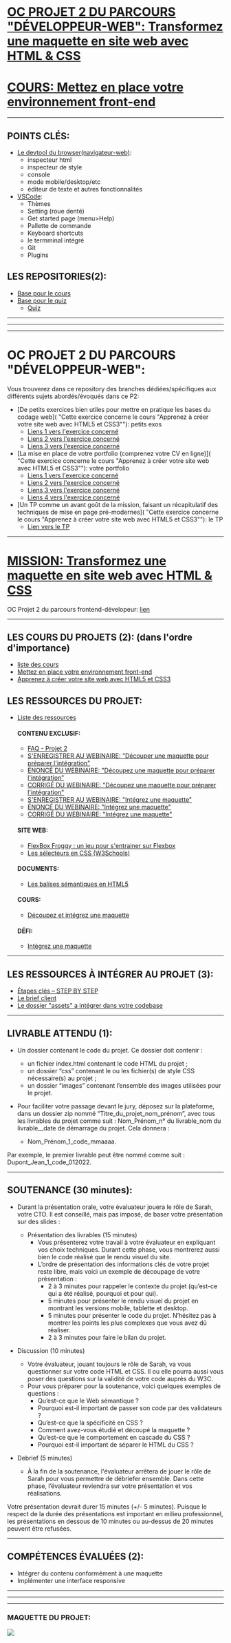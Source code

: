# [OC PROJET 2 DU PARCOURS "DÉVELOPPEUR-WEB": Transformez une maquette en site web avec HTML & CSS](https://openclassrooms.com/fr/projects/transformez-une-maquette-en-site-web-avec-html-css/assignment)
# [COURS: Mettez en place votre environnement front-end](https://openclassrooms.com/fr/courses/6943241-mettez-en-place-votre-environnement-front-end)

--- 

## POINTS CLÉS:
- [Le devtool du browser(navigateur-web)](https://openclassrooms.com/fr/courses/6943241-mettez-en-place-votre-environnement-front-end/7056021-testez-votre-code-avec-les-devtools-chrome-et-firefox):
    - inspecteur html 
    - inspecteur de style
    - console
    - mode mobile/desktop/etc
    - éditeur de texte et autres fonctionnalités
- [VSCode](https://openclassrooms.com/fr/courses/6943241-mettez-en-place-votre-environnement-front-end/7117191-explorez-les-fonctionnalites-de-visual-studio-code):
    - Thèmes
    - Setting (roue denté)
    - Get started page (menu>Help)
    - Pallette de commande
    - Keyboard shortcuts
    - le termminal intégré
    - Git
    - Plugins

## LES REPOSITORIES(2):
- [Base pour le cours](https://github.com/OpenClassrooms-Student-Center/5543061-ecrivez-du-javascript-pour-le-web-activity)
- [Base pour le quiz](https://github.com/willehpeh/setup-development-environment)
    - [Quiz](https://openclassrooms.com/fr/courses/6943241-mettez-en-place-votre-environnement-front-end/exercises/3963)


---
---
---


# OC PROJET 2 DU PARCOURS "DÉVELOPPEUR-WEB": 
Vous trouverez dans ce repository des branches dédiées/spécifiques aux différents sujets abordés/évoqués dans ce P2:
- [De petits exercices bien utiles pour mettre en pratique les bases du codage web]( "Cette exercice concerne le cours \"Apprenez à créer votre site web avec HTML5 et CSS3\""): petits exos
    - [Liens 1 vers l'exercice concerné](https://openclassrooms.com/fr/courses/1603881-apprenez-a-creer-votre-site-web-avec-html5-et-css3/4004681-pratiquez)
    - [Liens 2 vers l'exercice concerné](https://openclassrooms.com/fr/courses/1603881-apprenez-a-creer-votre-site-web-avec-html5-et-css3/4214566-pratiquez)
    - [Liens 3 vers l'exercice concerné](https://openclassrooms.com/fr/courses/1603881-apprenez-a-creer-votre-site-web-avec-html5-et-css3/4214576-pratiquez)
- [La mise en place de votre portfolio (comprenez votre CV en ligne)]( "Cette exercice concerne le cours \"Apprenez à créer votre site web avec HTML5 et CSS3\""): votre portfolio
    - [Liens 1 vers l'exercice concerné](https://openclassrooms.com/fr/courses/1603881-apprenez-a-creer-votre-site-web-avec-html5-et-css3/6725196-entrainez-vous-en-structurant-votre-cv)
    - [Liens 2 vers l'exercice concerné](https://openclassrooms.com/fr/courses/1603881-apprenez-a-creer-votre-site-web-avec-html5-et-css3/6725256-entrainez-vous-en-mettant-en-forme-votre-cv)
    - [Liens 3 vers l'exercice concerné](https://openclassrooms.com/fr/courses/1603881-apprenez-a-creer-votre-site-web-avec-html5-et-css3/6725301-entrainez-vous-en-organisant-votre-cv)
    - [Liens 4 vers l'exercice concerné](https://openclassrooms.com/fr/courses/1603881-apprenez-a-creer-votre-site-web-avec-html5-et-css3/6725346-entrainez-vous-en-adaptant-votre-cv-en-responsive)
- [Un TP comme un avant goût de la mission, faisant un récapitulatif des techniques de mise en page pré-modernes]( "Cette exercice concerne le cours \"Apprenez à créer votre site web avec HTML5 et CSS3\""): le TP
    - [Lien vers le TP](https://openclassrooms.com/fr/courses/1603881-apprenez-a-creer-votre-site-web-avec-html5-et-css3/1606688-tp-creez-un-site-pas-a-pas)

---

# [MISSION: Transformez une maquette en site web avec HTML & CSS](https://openclassrooms.com/fr/projects/transformez-une-maquette-en-site-web-avec-html-css/assignment)
OC Projet 2 du parcours frontend-dévelopeur: [lien](https://openclassrooms.com/fr/projects/transformez-une-maquette-en-site-web-avec-html-css/assignment "mission P2")

---

## LES COURS DU PROJETS (2): (dans l'ordre d'importance)
- [liste des cours](https://openclassrooms.com/fr/projects/transformez-une-maquette-en-site-web-avec-html-css/courses)
- [Mettez en place votre environnement front-end](https://openclassrooms.com/fr/courses/6943241-mettez-en-place-votre-environnement-front-end)
- [Apprenez à créer votre site web avec HTML5 et CSS3](https://openclassrooms.com/fr/courses/1603881-apprenez-a-creer-votre-site-web-avec-html5-et-css3)

## LES RESSOURCES DU PROJET:
- [Liste des ressources](https://openclassrooms.com/fr/projects/transformez-une-maquette-en-site-web-avec-html-css/resources)

    #### CONTENU EXCLUSIF:
    - [FAQ - Projet 2](https://openclassrooms.notion.site/FAQ-Projet-2-3911e1106e4f40329c890bba25bf21c2)
    - [S'ENREGISTRER AU WEBINAIRE: "Découper une maquette pour préparer l'intégration"](https://app.livestorm.co/openclassrooms-1/decouper-une-maquette-pour-preparer-lintegration?type=detailed)
    - [ÉNONCÉ DU WEBINAIRE: "Découpez une maquette pour préparer l'intégration"](https://s3-eu-west-1.amazonaws.com/course.oc-static.com/projects/Webinars/Code/DW_P2_decouper_maquette_May_2021/Webinaire_DW_P2_decouper_maquette+ennonce.pdf)
    - [CORRIGÉ DU WEBINAIRE: "Découpez une maquette pour préparer l'intégration"](https://s3-eu-west-1.amazonaws.com/course.oc-static.com/projects/Webinars/Code/DW_P2_decouper_maquette_May_2021/Webinaire_DW_P2_decouper_maquette+corrige.jpg)
    - [S'ENREGISTRER AU WEBINAIRE: "Intégrez une maquette"](https://app.livestorm.co/openclassrooms-1/integrez-une-maquette?type=detailed)
    - [ÉNONCÉ DU WEBINAIRE: "Intégrez une maquette"](https://s3.eu-west-1.amazonaws.com/course.oc-static.com/projects/DWJ_P2/Webinaire+P2-P3+Dev+Web+-+Inte%CC%81grez+une+maquette+responsive.pdf)
    - [CORRIGÉ DU WEBINAIRE: "Intégrez une maquette"](https://s3-eu-west-1.amazonaws.com/course.oc-static.com/projects/Challenge_DW_P2/Correction_code_html.zip)

    #### SITE WEB:
    - [FlexBox Froggy : un jeu pour s'entrainer sur Flexbox](https://flexboxfroggy.com/#fr)
    - [Les sélecteurs en CSS (W3Schools)](https://www.w3schools.com/cssref/css_selectors.asp)

    #### DOCUMENTS:
    - [Les balises sémantiques en HTML5](https://ronan-hello.fr/series/html/balises-semantiques-html)

    #### COURS:
    - [Découpez et intégrez une maquette](https://openclassrooms.com/fr/courses/3504431-decoupez-et-integrez-une-maquette)

    #### DÉFI:
    - [Intégrez une maquette](https://s3-eu-west-1.amazonaws.com/course.oc-static.com/projects/Challenge_DW_P2/De%CC%81fi+_+Inte%CC%81grez+une+maquette.pdf "Faites vos premiers commits en intégrant une maquette pas à pas")

---

## LES RESSOURCES À INTÉGRER AU PROJET (3):
- [Étapes clés – STEP BY STEP](https://course.oc-static.com/projects/Front-End+V2/P2+HTML+%26+CSS/DW+P2+V2+Etapes+cles.pdf)
- [Le brief client](https://course.oc-static.com/projects/Front-End+V2/P2+HTML+%26+CSS/DW+P2+-+Specifications+techniques+et+fonctionnelles.pdf)
- [Le dossier "assets" a intégrer dans votre codebase](https://course.oc-static.com/projects/Front-End+V2/P2+HTML+%26+CSS/DW+P2+-+Ressources+Booki+FR.zip)

---

## LIVRABLE ATTENDU (1):

- Un dossier contenant le code du projet. Ce dossier doit contenir :

    - un fichier index.html contenant le code HTML du projet ;
    - un dossier “css” contenant le ou les fichier(s) de style CSS nécessaire(s) au projet ;
    - un dossier “images” contenant l’ensemble des images utilisées pour le projet.
- Pour faciliter votre passage devant le jury, déposez sur la plateforme, dans un dossier zip nommé “Titre_du_projet_nom_prénom”, avec tous les livrables du projet comme suit : Nom_Prénom_n° du livrable_nom du livrable__date de démarrage du projet. Cela donnera :  

    - Nom_Prénom_1_code_mmaaaa.

Par exemple, le premier livrable peut être nommé comme suit : Dupont_Jean_1_code_012022.

---

## SOUTENANCE (30 minutes):
- Durant la présentation orale, votre évaluateur jouera le rôle de Sarah, votre CTO. Il est conseillé, mais pas imposé, de baser votre présentation sur des slides :

    - Présentation des livrables (15 minutes) 
        - Vous présenterez votre travail à votre évaluateur en expliquant vos choix techniques. Durant cette phase, vous montrerez aussi bien le code réalisé que le rendu visuel du site.
        - L’ordre de présentation des informations clés de votre projet reste libre, mais voici un exemple de découpage de votre présentation :
            - 2 à 3 minutes pour rappeler le contexte du projet (qu’est-ce qui a été réalisé, pourquoi et pour qui).
            - 5 minutes pour présenter le rendu visuel du projet en montrant les versions mobile, tablette et desktop.
            - 5 minutes pour présenter le code du projet. N’hésitez pas à montrer les points les plus complexes que vous avez dû réaliser.
            - 2 à 3 minutes pour faire le bilan du projet.
- Discussion (10 minutes) 
    - Votre évaluateur, jouant toujours le rôle de Sarah, va vous questionner sur votre code HTML et CSS. Il ou elle pourra aussi vous poser des questions sur la validité de votre code auprès du W3C.
    - Pour vous préparer pour la soutenance, voici quelques exemples de questions :
        - Qu’est-ce que le Web sémantique ?
        - Pourquoi est-il important de passer son code par des validateurs ?
        - Qu’est-ce que la spécificité en CSS ?
        - Comment avez-vous étudié et découpé la maquette ?
        - Qu’est-ce que le comportement en cascade du CSS ?
        - Pourquoi est-il important de séparer le HTML du CSS ?
- Debrief (5 minutes)
    - À la fin de la soutenance, l'évaluateur arrêtera de jouer le rôle de Sarah pour vous permettre de débriefer ensemble. Dans cette phase, l’évaluateur reviendra sur votre présentation et vos réalisations.

Votre présentation devrait durer 15 minutes (+/- 5 minutes). Puisque le respect de la durée des présentations est important en milieu professionnel, les présentations en dessous de 10 minutes ou au-dessus de 20 minutes peuvent être refusées. 

---

## COMPÉTENCES ÉVALUÉES (2):
- Intégrer du contenu conformément à une maquette
- Implémenter une interface responsive

---
---
---

### MAQUETTE DU PROJET:
![](https://user.oc-static.com/upload/2022/04/07/16493434697192_Desktop%20-%201.png)